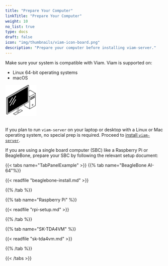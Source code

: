 ```yaml
---
title: "Prepare Your Computer"
linkTitle: "Prepare Your Computer"
weight: 10
no_list: true
type: docs
draft: false
icon: "img/thumbnails/viam-icon-board.png"
description: "Prepare your computer before installing viam-server."
---
```


Make sure your system is compatible with Viam.
Viam is supported on:

- Linux 64-bit operating systems
- macOS

<div class="container text-left">
    <div class="row">
        <img src="../img/thumbnails/pc.png" style="max-width:100px" alt="Desktop computer">
        <div class="col">
            <br>
            <p> If you plan to run <code>viam-server</code> on your laptop or desktop with a Linux or Mac operating system, no special prep is required. Proceed to <a href="/installation/install/">install <code>viam-server</code></a>. </p>
        </div>
    </div>
</div>


If you are using a single board computer (SBC) like a Raspberry Pi or BeagleBone, prepare your SBC by following the relevant setup document:

{{< tabs name="TabPanelExample" >}}
{{% tab name="BeagleBone AI-64"%}}

{{< readfile "beaglebone-install.md" >}}

{{% /tab %}}

{{% tab name="Raspberry Pi" %}}

{{< readfile "rpi-setup.md" >}}

{{% /tab %}}

{{% tab name="SK-TDA4VM" %}}

{{< readfile "sk-tda4vm.md" >}}


{{% /tab %}}

{{< /tabs >}}